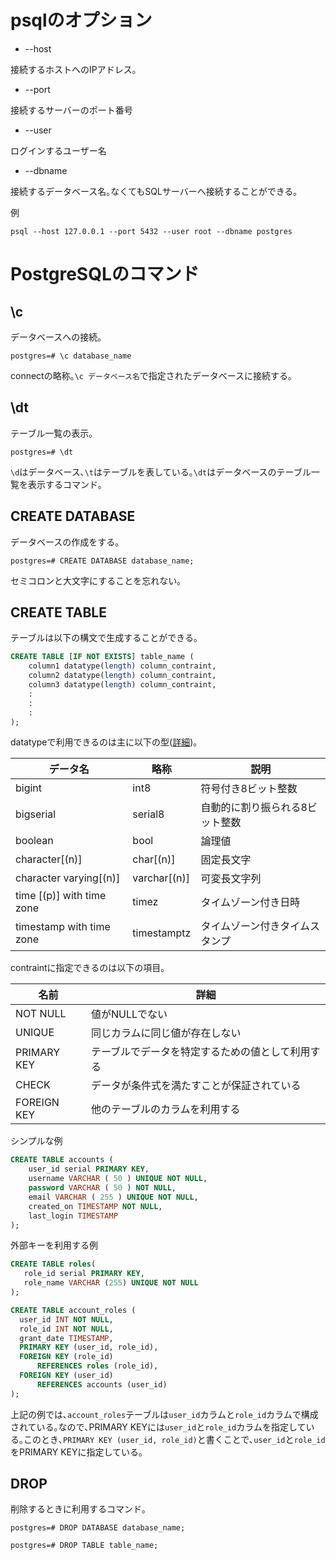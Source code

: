 # psqlのオプション

- --host

接続するホストへのIPアドレス｡

- --port

接続するサーバーのポート番号

- --user

ログインするユーザー名

- --dbname

接続するデータベース名｡なくてもSQLサーバーへ接続することができる｡

例

```
psql --host 127.0.0.1 --port 5432 --user root --dbname postgres
```

# PostgreSQLのコマンド

## \c

データベースへの接続｡

```
postgres=# \c database_name
```

connectの略称｡`\c データベース名`で指定されたデータベースに接続する｡

## \dt

テーブル一覧の表示｡

```
postgres=# \dt
```

`\d`はデータベース､`\t`はテーブルを表している｡`\dt`はデータベースのテーブル一覧を表示するコマンド｡

## CREATE DATABASE

データベースの作成をする｡

```
postgres=# CREATE DATABASE database_name;
```

セミコロンと大文字にすることを忘れない｡

## CREATE TABLE

テーブルは以下の構文で生成することができる｡

```sql
CREATE TABLE [IF NOT EXISTS] table_name (
    column1 datatype(length) column_contraint,
    column2 datatype(length) column_contraint,
    column3 datatype(length) column_contraint,
    :
    :
    :
);
```

datatypeで利用できるのは主に以下の型([詳細](https://www.postgresql.org/docs/9.5/datatype.html))｡

|データ名|略称|説明|
|----|----|----|
|bigint|int8|符号付き8ビット整数|
|bigserial|serial8|自動的に割り振られる8ビット整数|
|boolean|bool|論理値|
|character[(n)]|char[(n)]|固定長文字|
|character varying[(n)]|varchar[(n)]|可変長文字列|
|time [(p)] with time zone|timez|タイムゾーン付き日時|
|timestamp with time zone|timestamptz|タイムゾーン付きタイムスタンプ|

contraintに指定できるのは以下の項目｡

|名前|詳細|
|----|----|
|NOT NULL|値がNULLでない|
|UNIQUE|同じカラムに同じ値が存在しない|
|PRIMARY KEY|テーブルでデータを特定するための値として利用する|
|CHECK|データが条件式を満たすことが保証されている|
|FOREIGN KEY|他のテーブルのカラムを利用する|

シンプルな例

```sql
CREATE TABLE accounts (
	user_id serial PRIMARY KEY,
	username VARCHAR ( 50 ) UNIQUE NOT NULL,
	password VARCHAR ( 50 ) NOT NULL,
	email VARCHAR ( 255 ) UNIQUE NOT NULL,
	created_on TIMESTAMP NOT NULL,
    last_login TIMESTAMP 
);
```

外部キーを利用する例

```sql
CREATE TABLE roles(
   role_id serial PRIMARY KEY,
   role_name VARCHAR (255) UNIQUE NOT NULL
);

CREATE TABLE account_roles (
  user_id INT NOT NULL,
  role_id INT NOT NULL,
  grant_date TIMESTAMP,
  PRIMARY KEY (user_id, role_id),
  FOREIGN KEY (role_id)
      REFERENCES roles (role_id),
  FOREIGN KEY (user_id)
      REFERENCES accounts (user_id)
);
```

上記の例では､`account_roles`テーブルは`user_id`カラムと`role_id`カラムで構成されている｡なので､PRIMARY KEYには`user_id`と`role_id`カラムを指定している｡このとき､`PRIMARY KEY (user_id, role_id)`と書くことで､`user_id`と`role_id`をPRIMARY KEYに指定している｡

## DROP

削除するときに利用するコマンド｡

```
postgres=# DROP DATABASE database_name;
```

```
postgres=# DROP TABLE table_name;
```